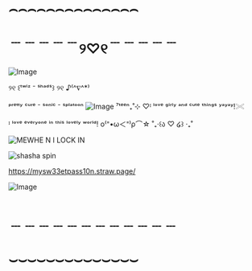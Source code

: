 # ⌢⌢⌢⌢⌢⌢⌢⌢⌢⌢⌢⌢⌢⌢
# ﹉﹉﹉﹉﹉୨♡୧﹉﹉﹉﹉﹉

![Image](https://github.com/user-attachments/assets/3381f805-db10-4d8d-92c5-f701a3fdee45)

  ୨୧ ꒰ᵗʷⁱᶻ ⁻ ˢʰᵃᵈˢ꒱ ୨୧ ♪⁽^∇^*⁾  
   
  ᵖʳᵉᵗᵗʸ ᶜᵘʳᵉ ⁻ ˢᵒⁿⁱᶜ ⁻ ˢᵖˡᵃᵗᵒᵒⁿ
  ![Image](https://github.com/user-attachments/assets/f49f30a9-4367-4153-b639-bccffee0634f)
  ⁷ᵗᵉᵉⁿ₊˚⊹
♡ᴵ ˡᵒᵛᵉ ᵍⁱʳˡʸ ᵃⁿᵈ ᶜᵘᵗᵉ ᵗʰⁱⁿᵍˢ ʸᵃʸᵃʸ!𓏵
 
 ᴵ ˡᵒᵛᵉ ᵉᵛᵉʳʸᵒⁿᵉ ⁱⁿ ᵗʰⁱˢ ˡᵒᵛᵉˡʸ ʷᵒʳˡᵈ! ο⁽⁼•ω＜⁼⁾ρ⌒☆
  ˚₊‧꒰ა ♡ ໒꒱ ‧₊˚ 

 ![MEWHE N I LOCK IN](https://github.com/user-attachments/assets/4c26aeba-905f-497c-89b5-b8a44baac289) 
 
![shasha spin](https://github.com/user-attachments/assets/d55d808b-9f17-4d19-bbd9-02cced42dca4)



https://mysw33etpass10n.straw.page/
 
![Image](https://github.com/user-attachments/assets/1851c8fd-4b8b-4da5-bbd7-593f08048367)
# ﹍﹍﹍﹍﹍﹍﹍﹍﹍﹍﹍﹍
# ⌣⌣⌣⌣⌣⌣⌣⌣⌣⌣⌣⌣⌣⌣
